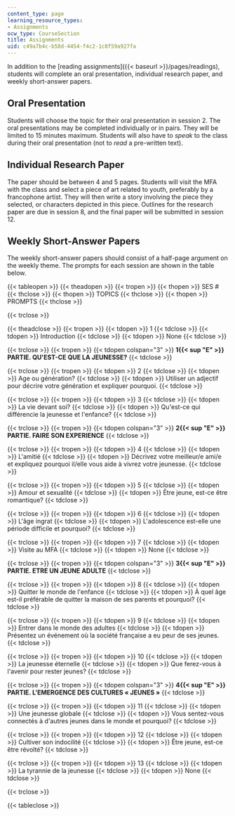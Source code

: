 ```yaml
---
content_type: page
learning_resource_types:
- Assignments
ocw_type: CourseSection
title: Assignments
uid: c49a7b4c-b58d-4454-f4c2-1c8f59a927fa
---
```


In addition to the [reading assignments]({{< baseurl >}}/pages/readings), students will complete an oral presentation, individual research paper, and weekly short-answer papers.

Oral Presentation
-----------------

Students will choose the topic for their oral presentation in session 2. The oral presentations may be completed individually or in pairs. They will be limited to 15 minutes maximum. Students will also have to _speak_ to the class during their oral presentation (not to _read_ a pre-written text).

Individual Research Paper
-------------------------

The paper should be between 4 and 5 pages. Students will visit the MFA with the class and select a piece of art related to youth, preferably by a francophone artist. They will then write a story involving the piece they selected, or characters depicted in this piece. Outlines for the research paper are due in session 8, and the final paper will be submitted in session 12.

Weekly Short-Answer Papers
--------------------------

The weekly short-answer papers should consist of a half-page argument on the weekly theme. The prompts for each session are shown in the table below.

{{< tableopen >}}
{{< theadopen >}}
{{< tropen >}}
{{< thopen >}}
SES #
{{< thclose >}}
{{< thopen >}}
TOPICS
{{< thclose >}}
{{< thopen >}}
PROMPTS
{{< thclose >}}

{{< trclose >}}

{{< theadclose >}}
{{< tropen >}}
{{< tdopen >}}
1
{{< tdclose >}}
{{< tdopen >}}
Introduction
{{< tdclose >}}
{{< tdopen >}}
None
{{< tdclose >}}

{{< trclose >}}
{{< tropen >}}
{{< tdopen colspan="3" >}}
**1{{< sup "E" >}} PARTIE. QU'EST-CE QUE LA JEUNESSE?**
{{< tdclose >}}

{{< trclose >}}
{{< tropen >}}
{{< tdopen >}}
2
{{< tdclose >}}
{{< tdopen >}}
Age ou génération?
{{< tdclose >}}
{{< tdopen >}}
Utiliser un adjectif pour décrire votre génération et expliquer pourquoi.
{{< tdclose >}}

{{< trclose >}}
{{< tropen >}}
{{< tdopen >}}
3
{{< tdclose >}}
{{< tdopen >}}
La vie devant soi?
{{< tdclose >}}
{{< tdopen >}}
Qu'est-ce qui différencie la jeunesse et l'enfance?
{{< tdclose >}}

{{< trclose >}}
{{< tropen >}}
{{< tdopen colspan="3" >}}
**2{{< sup "E" >}} PARTIE. FAIRE SON EXPERIENCE**
{{< tdclose >}}

{{< trclose >}}
{{< tropen >}}
{{< tdopen >}}
4
{{< tdclose >}}
{{< tdopen >}}
L'amitié
{{< tdclose >}}
{{< tdopen >}}
Décrivez votre meilleur/e ami/e et expliquez pourquoi il/elle vous aide à vivrez votre jeunesse.
{{< tdclose >}}

{{< trclose >}}
{{< tropen >}}
{{< tdopen >}}
5
{{< tdclose >}}
{{< tdopen >}}
Amour et sexualité
{{< tdclose >}}
{{< tdopen >}}
Être jeune, est-ce être romantique?
{{< tdclose >}}

{{< trclose >}}
{{< tropen >}}
{{< tdopen >}}
6
{{< tdclose >}}
{{< tdopen >}}
L'âge ingrat
{{< tdclose >}}
{{< tdopen >}}
L'adolescence est-elle une période difficile et pourquoi?
{{< tdclose >}}

{{< trclose >}}
{{< tropen >}}
{{< tdopen >}}
7
{{< tdclose >}}
{{< tdopen >}}
Visite au MFA
{{< tdclose >}}
{{< tdopen >}}
None
{{< tdclose >}}

{{< trclose >}}
{{< tropen >}}
{{< tdopen colspan="3" >}}
**3{{< sup "E" >}} PARTIE. ETRE UN JEUNE ADULTE**
{{< tdclose >}}

{{< trclose >}}
{{< tropen >}}
{{< tdopen >}}
8
{{< tdclose >}}
{{< tdopen >}}
Quitter le monde de l'enfance
{{< tdclose >}}
{{< tdopen >}}
À quel âge est-il préférable de quitter la maison de ses parents et pourquoi?
{{< tdclose >}}

{{< trclose >}}
{{< tropen >}}
{{< tdopen >}}
9
{{< tdclose >}}
{{< tdopen >}}
Entrer dans le monde des adultes
{{< tdclose >}}
{{< tdopen >}}
Présentez un événement où la société française a eu peur de ses jeunes.
{{< tdclose >}}

{{< trclose >}}
{{< tropen >}}
{{< tdopen >}}
10
{{< tdclose >}}
{{< tdopen >}}
La jeunesse éternelle
{{< tdclose >}}
{{< tdopen >}}
Que ferez-vous à l'avenir pour rester jeunes?
{{< tdclose >}}

{{< trclose >}}
{{< tropen >}}
{{< tdopen colspan="3" >}}
**4{{< sup "E" >}} PARTIE. L'EMERGENCE DES CULTURES « JEUNES »**
{{< tdclose >}}

{{< trclose >}}
{{< tropen >}}
{{< tdopen >}}
11
{{< tdclose >}}
{{< tdopen >}}
Une jeunesse globale
{{< tdclose >}}
{{< tdopen >}}
Vous sentez-vous connectés à d'autres jeunes dans le monde et pourquoi?
{{< tdclose >}}

{{< trclose >}}
{{< tropen >}}
{{< tdopen >}}
12
{{< tdclose >}}
{{< tdopen >}}
Cultiver son indocilité
{{< tdclose >}}
{{< tdopen >}}
Être jeune, est-ce être révolté?
{{< tdclose >}}

{{< trclose >}}
{{< tropen >}}
{{< tdopen >}}
13
{{< tdclose >}}
{{< tdopen >}}
La tyrannie de la jeunesse
{{< tdclose >}}
{{< tdopen >}}
None
{{< tdclose >}}

{{< trclose >}}

{{< tableclose >}}